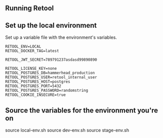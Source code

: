 Running Retool
---


## Set up the local environment

Set up a variable file with the environment's variables.

```
RETOOL_ENV=LOCAL
RETOOL_DOCKER_TAG=latest

RETOOL_JWT_SECRET=789791237asdasd99890890

RETOOL_LICENSE_KEY=none
RETOOL_POSTGRES_DB=hammerhead_production
RETOOL_POSTGRES_USER=retool_internal_user
RETOOL_POSTGRES_HOST=postgres
RETOOL_POSTGRES_PORT=5432
RETOOL_POSTGRES_PASSWORD=randomstring
RETOOL_COOKIE_INSECURE=true

```


## Source the variables for the environment you're on

source local-env.sh
source dev-env.sh
source stage-env.sh


